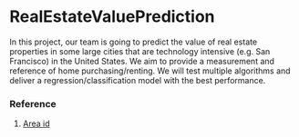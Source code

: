 # RealEstateValuePrediction

In this project, our team is going to predict the value of real estate properties in some large cities that are technology intensive (e.g. San Francisco) in the United States. We aim to provide a measurement and reference of home purchasing/renting. We will test multiple algorithms and deliver a regression/classification model with the best performance.

### Reference
1. [Area id](https://census.missouri.edu/geocodes/?state=06)
